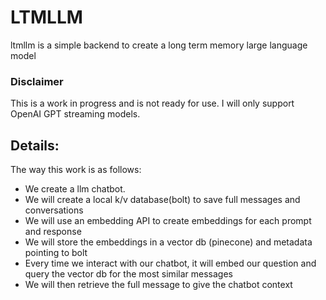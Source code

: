 # LTMLLM

ltmllm is a simple backend to create a long term memory large language model

### Disclaimer
This is a work in progress and is not ready for use. I will only support
OpenAI GPT streaming models.

## Details:
The way this work is as follows:
- We create a llm chatbot. 
- We will create a local k/v database(bolt) to save full messages and conversations
- We will use an embedding API to create embeddings for each prompt and response
- We will store the embeddings in a vector db (pinecone) and metadata pointing to bolt
- Every time we interact with our chatbot, it will embed our question
and query the vector db for the most similar messages
- We will then retrieve the full message to give the chatbot context


